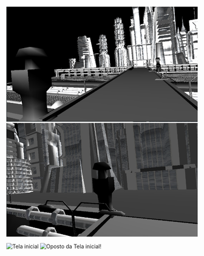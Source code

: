 ![alt text](https://github.com/gilberto-009199/mondoj/blob/master/tela.png "Tela inicial!")
![alt text](https://github.com/gilberto-009199/mondoj/blob/master/telaOposta.png "Oposto da Tela inicial!")

![Tela inicial](.tela.png)
![Oposto da Tela inicial!](.tela.png)


